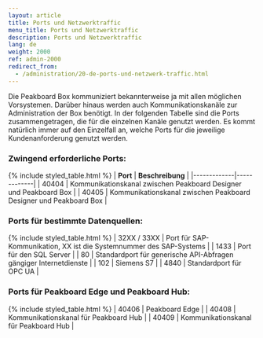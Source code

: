 ```yaml
---
layout: article
title: Ports und Netzwerktraffic
menu_title: Ports und Netzwerktraffic
description: Ports und Netzwerktraffic
lang: de
weight: 2000
ref: admin-2000
redirect_from:
  - /administration/20-de-ports-und-netzwerk-traffic.html
---
```


Die Peakboard Box kommuniziert bekannterweise ja mit allen möglichen Vorsystemen. Darüber hinaus werden auch Kommunikationskanäle zur Administration der Box benötigt. In der folgenden Tabelle sind die Ports zusammengetragen, die für die einzelnen Kanäle genutzt werden. Es kommt natürlich immer auf den Einzelfall an, welche Ports für die jeweilige Kundenanforderung genutzt werden.

### Zwingend erforderliche Ports:
{% include styled_table.html %}
| **Port**   | **Beschreibung** |
|-------------|-------------|
| 40404       | Kommunikationskanal zwischen Peakboard Designer und Peakboard Box |
| 40405       | Kommunikationskanal zwischen Peakboard Designer und Peakboard Box |

### Ports für bestimmte Datenquellen:
{% include styled_table.html %}
| 32XX / 33XX | Port für SAP-Kommunikation, XX ist die Systemnummer des SAP-Systems |
| 1433        |	Port für den SQL Server |
| 80          |	Standardport für generische API-Abfragen gängiger Internetdienste |
| 102         |	Siemens S7 |
| 4840        |	Standardport für OPC UA |

### Ports für Peakboard Edge und Peakboard Hub:
{% include styled_table.html %}
| 40406       |	Peakboard Edge |
| 40408       |	Kommunikationskanal für Peakboard Hub |
| 40409       |	Kommunikationskanal für Peakboard Hub |